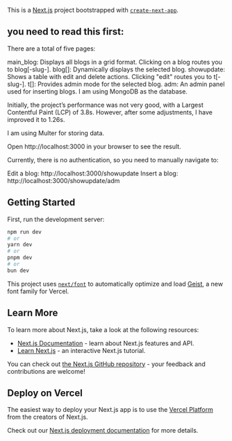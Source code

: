 This is a [Next.js](https://nextjs.org) project bootstrapped with [`create-next-app`](https://nextjs.org/docs/app/api-reference/cli/create-next-app).
## you need to read this first:
There are a total of five pages:

main_blog: Displays all blogs in a grid format. Clicking on a blog routes you to blog[-slug-].
blog[]: Dynamically displays the selected blog.
showupdate: Shows a table with edit and delete actions. Clicking "edit" routes you to t[-slug-].
t[]: Provides admin mode for the selected blog.
adm: An admin panel used for inserting blogs.
I am using MongoDB as the database.

Initially, the project’s performance was not very good, with a Largest Contentful Paint (LCP) of 3.8s. However, after some adjustments, I have improved it to 1.26s.

I am using Multer for storing data.

Open http://localhost:3000 in your browser to see the result.

Currently, there is no authentication, so you need to manually navigate to:

Edit a blog: http://localhost:3000/showupdate
Insert a blog: http://localhost:3000/showupdate/adm

## Getting Started

First, run the development server:

```bash
npm run dev
# or
yarn dev
# or
pnpm dev
# or
bun dev
```


This project uses [`next/font`](https://nextjs.org/docs/app/building-your-application/optimizing/fonts) to automatically optimize and load [Geist](https://vercel.com/font), a new font family for Vercel.

## Learn More

To learn more about Next.js, take a look at the following resources:

- [Next.js Documentation](https://nextjs.org/docs) - learn about Next.js features and API.
- [Learn Next.js](https://nextjs.org/learn) - an interactive Next.js tutorial.

You can check out [the Next.js GitHub repository](https://github.com/vercel/next.js) - your feedback and contributions are welcome!

## Deploy on Vercel

The easiest way to deploy your Next.js app is to use the [Vercel Platform](https://vercel.com/new?utm_medium=default-template&filter=next.js&utm_source=create-next-app&utm_campaign=create-next-app-readme) from the creators of Next.js.

Check out our [Next.js deployment documentation](https://nextjs.org/docs/app/building-your-application/deploying) for more details.
